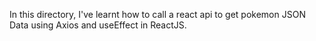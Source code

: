 In this directory, I've learnt how to call a react api to get pokemon JSON Data using Axios and useEffect in ReactJS.

